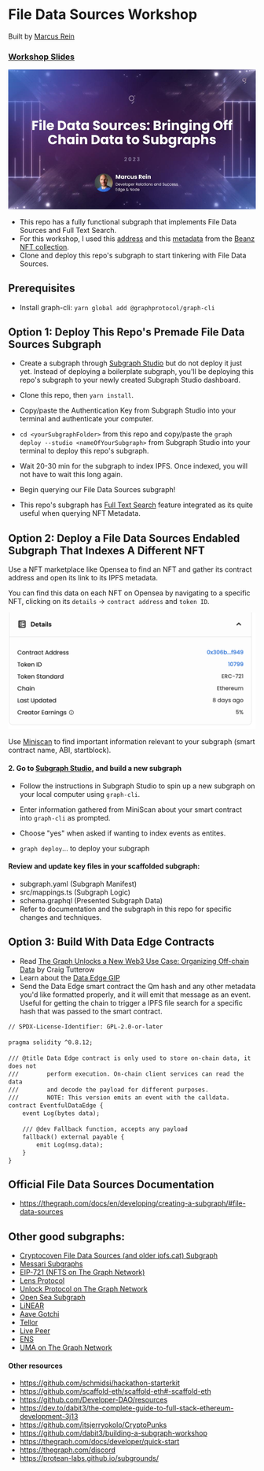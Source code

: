 # File Data Sources Workshop 

Built by [Marcus Rein](https://www.twitter.com/Marcus_Rein_)

### [Workshop Slides](https://docs.google.com/presentation/d/11CKH20u1VC1SAAAyJY2uvaXnBFbDqlwEcBfhI3KbtKY/edit?usp=sharing)

[![Top Slide](slide1.jpg)](https://docs.google.com/presentation/d/11CKH20u1VC1SAAAyJY2uvaXnBFbDqlwEcBfhI3KbtKY/edit?usp=sharing)

-   This repo has a fully functional subgraph that implements File Data Sources and Full Text Search.
-   For this workshop, I used this [address](https://etherscan.io/address/0x306b1ea3ecdf94ab739f1910bbda052ed4a9f949) and this [metadata](https://ipfs.io/ipfs/QmdYeDpkVZedk1mkGodjNmF35UNxwafhFLVvsHrWgJoz6A/beanz_metadata/0) from the [Beanz NFT collection](https://opensea.io/collection/beanzofficial).
-   Clone and deploy this repo's subgraph to start tinkering with File Data Sources.

## Prerequisites

-   Install graph-cli: `yarn global add @graphprotocol/graph-cli`

## Option 1: Deploy This Repo's Premade File Data Sources Subgraph

-   Create a subgraph through [Subgraph Studio](www.thegraph.com/studio) but do not deploy it just yet. Instead of deploying a boilerplate subgraph, you'll be deploying this repo's subgraph to your newly created Subgraph Studio dashboard.

-   Clone this repo, then `yarn install`.
-   Copy/paste the Authentication Key from Subgraph Studio into your terminal and authenticate your computer.
-   `cd <yourSubgraphFolder>` from this repo and copy/paste the `graph deploy --studio <nameOfYourSubgraph>` from Subgraph Studio into your terminal to deploy this repo's subgraph.
-   Wait 20-30 min for the subgraph to index IPFS. Once indexed, you will not have to wait this long again. 
-   Begin querying our File Data Sources subgraph!
-   This repo's subgraph has [Full Text Search](https://thegraph.com/docs/en/developing/creating-a-subgraph/#defining-fulltext-search-fields) feature integrated as its quite useful when querying NFT Metadata.

## Option 2: Deploy a File Data Sources Endabled Subgraph That Indexes A Different NFT

Use a NFT marketplace like Opensea to find an NFT and gather its contract address and open its link to its IPFS metadata.

You can find this data on each NFT on Opensea by navigating to a specific NFT, clicking on its `details` -> `contract address` and `token ID`.

[![Details](image1.png)](https://opensea.io/assets/ethereum/0x306b1ea3ecdf94ab739f1910bbda052ed4a9f949/0)

Use [Miniscan](https://miniscan.xyz/) to find important information relevant to your subgraph (smart contract name, ABI, startblock).

#### 2. Go to [Subgraph Studio](https://thegraph.com/studio/), and build a new subgraph

-   Follow the instructions in Subgraph Studio to spin up a new subgraph on your local computer using `graph-cli`.

-   Enter information gathered from MiniScan about your smart contract into `graph-cli` as prompted.

-   Choose "yes" when asked if wanting to index events as entites.
-   `graph deploy`... to deploy your subgraph

#### Review and update key files in your scaffolded subgraph:

-   subgraph.yaml (Subgraph Manifest)
-   src/mappings.ts (Subgraph Logic)
-   schema.graphql (Presented Subgraph Data)
-   Refer to documentation and the subgraph in this repo for specific changes and techniques.

## Option 3: Build With Data Edge Contracts

-   Read [The Graph Unlocks a New Web3 Use Case: Organizing Off-chain Data](https://thegraph.com/blog/the-graph-off-chain-data-web3-data-pipelines/) by Craig Tutterow
-   Learn about the [Data Edge GIP](https://forum.thegraph.com/t/gip-0025-dataedge/3161)
-   Send the Data Edge smart contract the Qm hash and any other metadata you'd like formatted properly, and it will emit that message as an event. Useful for getting the chain to trigger a IPFS file search for a specific hash that was passed to the smart contract.

```solidity
// SPDX-License-Identifier: GPL-2.0-or-later

pragma solidity ^0.8.12;

/// @title Data Edge contract is only used to store on-chain data, it does not
///        perform execution. On-chain client services can read the data
///        and decode the payload for different purposes.
///        NOTE: This version emits an event with the calldata.
contract EventfulDataEdge {
    event Log(bytes data);

    /// @dev Fallback function, accepts any payload
    fallback() external payable {
        emit Log(msg.data);
    }
}
```

## Official File Data Sources Documentation

-   https://thegraph.com/docs/en/developing/creating-a-subgraph/#file-data-sources

## Other good subgraphs:

-   [Cryptocoven File Data Sources (and older ipfs.cat) Subgraph](https://github.com/azf20/cryptocoven-api/tree/file-data-sources-refactor)
-   [Messari Subgraphs](https://subgraphs.messari.io)
-   [EIP-721 (NFTS on The Graph Network)](https://thegraph.com/explorer/subgraph?id=AVZ1dGwmRGKsbDAbwvxNmXzeEkD48voB3LfGqj5w7FUS&view=Overview)
-   [Lens Protocol](https://thegraph.com/hosted-service/subgraph/anudit/lens-protocol)
-   [Unlock Protocol on The Graph Network](https://thegraph.com/explorer/subgraph?id=8u7KcVRxjtTDRgEJup3UuPJk6YoRDTHNpSMk5BEpdw42&view=Overview)
-   [Open Sea Subgraph](https://thegraph.com/hosted-service/subgraph/protofire/opensea-wyvern-exchange-subgraph)
-   [LiNEAR](https://thegraph.com/hosted-service/subgraph/linear-protocol/linear)
-   [Aave Gotchi](https://thegraph.com/hosted-service/subgraph/aavegotchi/aavegotchi-core-matic)
-   [Tellor](https://thegraph.com/hosted-service/subgraph/tellor-io/tellorxoraclemainhgraph)
-   [Live Peer](https://thegraph.com/hosted-service/subgraph/livepeer/arbitrum-one)
-   [ENS](https://thegraph.com/hosted-service/subgraph/ensdomains/ens)
-   [UMA on The Graph Network](https://thegraph.com/explorer/subgraph?id=41LCrgtCNBQyDiVVyZEuPxbvkBH9BxxLU3nEZst77V8o&view=Overview)

#### Other resources

-   https://github.com/schmidsi/hackathon-starterkit
-   https://github.com/scaffold-eth/scaffold-eth#-scaffold-eth
-   https://github.com/Developer-DAO/resources
-   https://dev.to/dabit3/the-complete-guide-to-full-stack-ethereum-development-3j13
-   https://github.com/itsjerryokolo/CryptoPunks
-   https://github.com/dabit3/building-a-subgraph-workshop
-   https://thegraph.com/docs/developer/quick-start
-   https://thegraph.com/discord
-   https://protean-labs.github.io/subgrounds/

```

```
